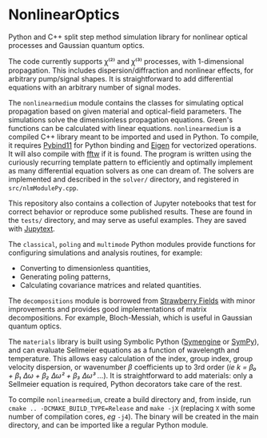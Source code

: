 # NonlinearOptics

Python and C++ split step method simulation library for nonlinear optical processes and Gaussian quantum optics.

The code currently supports &#43859;&#8317;&#178;&#8318; and &#43859;&#8317;&#179;&#8318; processes, with 1-dimensional propagation.
This includes dispersion/diffraction and nonlinear effects, for arbitrary pump/signal shapes.
It is straightforward to add differential equations with an arbitrary number of signal modes.

The `nonlinearmedium` module contains the classes for simulating optical propagation based on given material and optical-field parameters.
The simulations solve the dimensionless propagation equations.
Green's functions can be calculated with linear equations.
`nonlinearmedium` is a compiled C++ library meant to be imported and used in Python.
To compile, it requires [Pybind11](https://pybind11.readthedocs.io/en/master/) for Python binding and [Eigen](http://eigen.tuxfamily.org/) for vectorized operations.
It will also compile with [fftw](http://www.fftw.org/) if it is found.
The program is written using the curiously recurring template pattern to efficiently and optimally implement as many differential equation solvers as one can dream of.
The solvers are implemented and described in the `solver/` directory, and registered in `src/nlmModulePy.cpp`.

This repository also contains a collection of Jupyter notebooks that test for correct behavior or reproduce some published results.
These are found in the `tests/` directory, and may serve as useful examples.
They are saved with [Jupytext](https://jupytext.readthedocs.io/).

The `classical`, `poling` and `multimode` Python modules provide functions for configuring simulations and analysis routines, for example:
- Converting to dimensionless quantities,
- Generating poling patterns,
- Calculating covariance matrices and related quantities.

The `decompositions` module is borrowed from [Strawberry Fields](https://strawberryfields.readthedocs.io/) with minor improvements and provides good implementations of matrix decompositions.
For example, Bloch-Messiah, which is useful in Gaussian quantum optics.

The `materials` library is built using Symbolic Python ([Symengine](https://symengine.org/) or [SymPy](https://www.sympy.org/)), and can evaluate Sellmeier equations as a function of wavelength and temperature.
This allows easy calculation of the index, group index, group velocity dispersion, or wavenumber *&#946;* coefficients up to 3rd order
(*ie k = &#946;&#8320; + &#946;&#8321; &#916;&#969; + &#946;&#8322; &#916;&#969;&#178; + &#946;&#8323; &#916;&#969;&#179; &#8230;*).
It is straightforward to add materials: only a Sellmeier equation is required, Python decorators take care of the rest.

To compile `nonlinearmedium`, create a build directory and, from inside, run `cmake .. -DCMAKE_BUILD_TYPE=Release` and `make -jX` (replacing `X` with some number of compilation cores, *eg* `-j4`).
The binary will be created in the main directory, and can be imported like a regular Python module.
